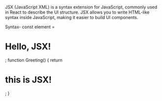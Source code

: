 JSX (JavaScript XML) is a syntax extension for JavaScript, commonly used in React to describe the UI structure. JSX allows you to write HTML-like syntax inside JavaScript, making it easier to build UI components.

Syntax-
const element = <h1>Hello, JSX!</h1>;
function Greeting() {
  return <h1>this is JSX!</h1>;
}
